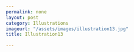 ```yaml
---
permalink: none
layout: post
category: Illustrations
imageurl: "/assets/images/illustration13.jpg"
title: Illustration13

---
```

